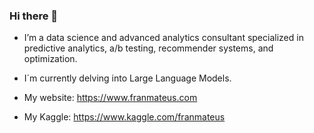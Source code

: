 ### Hi there 👋

- I’m a data science and advanced analytics consultant specialized in predictive analytics, a/b testing, recommender systems, and optimization.

- I´m currently delving into Large Language Models.

- My website: https://www.franmateus.com

- My Kaggle: https://www.kaggle.com/franmateus
